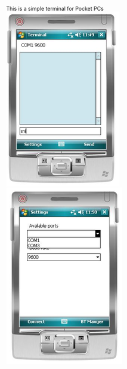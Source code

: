 This is a simple terminal for Pocket PCs 
![ppc-terminal.JPG](/ppc-terminal.JPG)
![ppc-terminal2.JPG](/ppc-terminal2.JPG)

